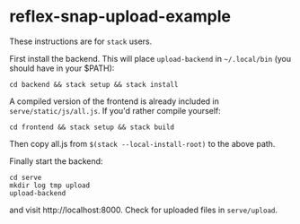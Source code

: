 # reflex-snap-upload-example

These instructions are for `stack` users.

First install the backend. This will place `upload-backend` in `~/.local/bin` (you should have in your $PATH):

    cd backend && stack setup && stack install
    
A compiled version of the frontend is already included in `serve/static/js/all.js`. If you'd rather compile yourself:

    cd frontend && stack setup && stack build
    
Then copy all.js from `$(stack --local-install-root)` to the above path.

Finally start the backend:

    cd serve
    mkdir log tmp upload
    upload-backend
    
and visit http://localhost:8000. Check for uploaded files in `serve/upload`.
